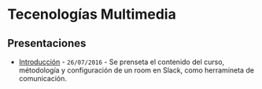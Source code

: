 # Tecenologías Multimedia

## Presentaciones
* [Introducción](https://docs.google.com/presentation/d/1wOiA1N3HgRELqbueYG8Nod7sEVQ15Atkx3Aw3P4BdlY/pub?start=false&loop=false&delayms=5000&slide=id.g366656f7a_034) - `26/07/2016` - Se prenseta el contenido del curso, métodología y configuración de un room en Slack, como herramineta de comunicación.
